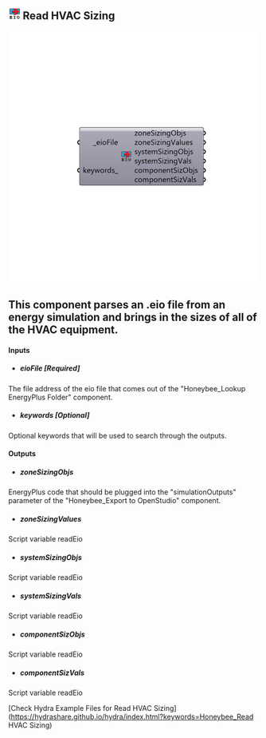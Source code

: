 ## ![](../../images/icons/Read_HVAC_Sizing.png) Read HVAC Sizing

![](../../images/components/Read_HVAC_Sizing.png)

This component parses an .eio file from an energy simulation and brings in the sizes of all of the HVAC equipment.
 -
 

#### Inputs
* ##### eioFile [Required]
The file address of the eio file that comes out of the "Honeybee_Lookup EnergyPlus Folder" component.
* ##### keywords [Optional]
Optional keywords that will be used to search through the outputs.

#### Outputs
* ##### zoneSizingObjs
EnergyPlus code that should be plugged into the "simulationOutputs" parameter of the "Honeybee_Export to OpenStudio" component.
* ##### zoneSizingValues
Script variable readEio
* ##### systemSizingObjs
Script variable readEio
* ##### systemSizingVals
Script variable readEio
* ##### componentSizObjs
Script variable readEio
* ##### componentSizVals
Script variable readEio


[Check Hydra Example Files for Read HVAC Sizing](https://hydrashare.github.io/hydra/index.html?keywords=Honeybee_Read HVAC Sizing)